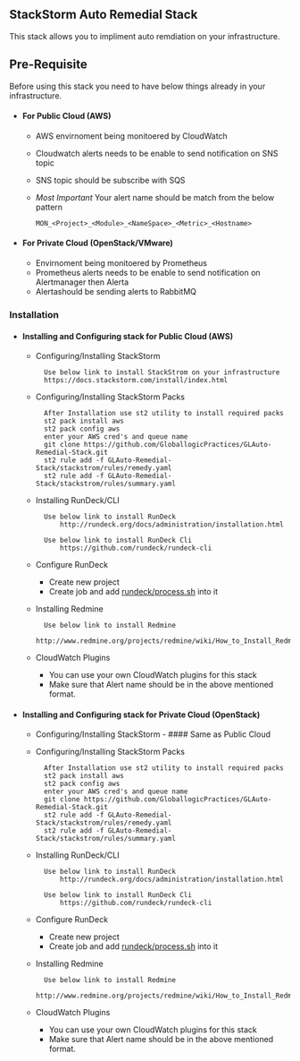 ## StackStorm Auto Remedial Stack

This stack allows you to impliment auto remdiation on your infrastructure.

## Pre-Requisite
Before using this stack you need to have below things already in your infrastructure.

* #### For Public Cloud (AWS)
	* AWS envirnoment being monitoered by CloudWatch
	* Cloudwatch alerts needs to be enable to send notification on SNS topic
	* SNS topic should be subscribe with SQS
	* *Most Important* Your alert name should be match from the below pattern
      
      `MON_<Project>_<Module>_<NameSpace>_<Metric>_<Hostname>`
      
* #### For Private Cloud (OpenStack/VMware)
	* Envirnoment being monitoered by Prometheus
	* Prometheus alerts needs to be enable to send notification on Alertmanager then Alerta
	* Alertashould be sending alerts to RabbitMQ

### Installation

 * #### Installing and Configuring stack for Public Cloud (AWS)
 
	* Configuring/Installing StackStorm
	
			Use below link to install StackStrom on your infrastructure
			https://docs.stackstorm.com/install/index.html
			
	* Configuring/Installing StackStorm Packs
		
			After Installation use st2 utility to install required packs
			st2 pack install aws
			st2 pack config aws
			enter your AWS cred's and queue name
			git clone https://github.com/GloballogicPractices/GLAuto-Remedial-Stack.git
			st2 rule add -f GLAuto-Remedial-Stack/stackstrom/rules/remedy.yaml
			st2 rule add -f GLAuto-Remedial-Stack/stackstrom/rules/summary.yaml	
				
	* Installing RunDeck/CLI

			Use below link to install RunDeck
				http://rundeck.org/docs/administration/installation.html
				
			Use below link to install RunDeck Cli
				https://github.com/rundeck/rundeck-cli
			
	* Configure RunDeck

		* Create new project
		* Create job and add [rundeck/process.sh](process.sh) into it 
			

	* Installing Redmine
		
			Use below link to install Redmine
				http://www.redmine.org/projects/redmine/wiki/How_to_Install_Redmine_on_CentOS_(Detailed)
				
	* CloudWatch Plugins

		* You can use your own CloudWatch plugins for this stack
		* Make sure that Alert name should be in the above mentioned format.
			
 
 * #### Installing and Configuring stack for Private Cloud (OpenStack)
 
	* Configuring/Installing StackStorm - #### Same as Public Cloud
			
	* Configuring/Installing StackStorm Packs
		
			After Installation use st2 utility to install required packs
			st2 pack install aws
			st2 pack config aws
			enter your AWS cred's and queue name
			git clone https://github.com/GloballogicPractices/GLAuto-Remedial-Stack.git
			st2 rule add -f GLAuto-Remedial-Stack/stackstrom/rules/remedy.yaml
			st2 rule add -f GLAuto-Remedial-Stack/stackstrom/rules/summary.yaml	
				
	* Installing RunDeck/CLI

			Use below link to install RunDeck
				http://rundeck.org/docs/administration/installation.html
				
			Use below link to install RunDeck Cli
				https://github.com/rundeck/rundeck-cli
			
	* Configure RunDeck

		* Create new project
		* Create job and add [rundeck/process.sh](process.sh) into it 
			

	* Installing Redmine
		
			Use below link to install Redmine
				http://www.redmine.org/projects/redmine/wiki/How_to_Install_Redmine_on_CentOS_(Detailed)
				
	* CloudWatch Plugins

		* You can use your own CloudWatch plugins for this stack
		* Make sure that Alert name should be in the above mentioned format.

